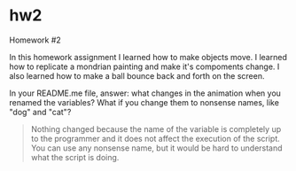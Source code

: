# hw2
Homework #2


In this homework assignment I learned how to make objects move. I learned how to replicate a mondrian painting and make it's compoments change. I also learned how to make a ball bounce back and forth on the screen. 


 In your README.me file, answer: what changes in the animation when you renamed the variables? What if you change them to nonsense names, like "dog" and "cat"?
 
 > Nothing changed because the name of the variable is completely up to the programmer and it does not affect the execution of the script.  You can use any nonsense name, but it would be hard to understand what the script is doing.
